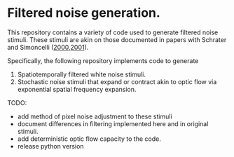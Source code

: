 # Filtered noise generation.
This repository contains a variety of code used to generate filtered noise stimuli. These stimuli are akin on those documented in papers with Schrater and Simoncelli ([2000](https://www.ncbi.nlm.nih.gov/pubmed/10607396),[2001](https://www.ncbi.nlm.nih.gov/pubmed/11298449)). 

Specifically, the following repository implements code to generate

1. Spatiotemporally filtered white noise stimuli.
2. Stochastic noise stimuli that expand or contract akin to optic flow via exponential spatial frequency expansion.

TODO:
- add method of pixel noise adjustment to these stimuli
- document differences in filtering implemented here and in original stimuli.
- add deterministic optic flow capacity to the code.
- release python version


